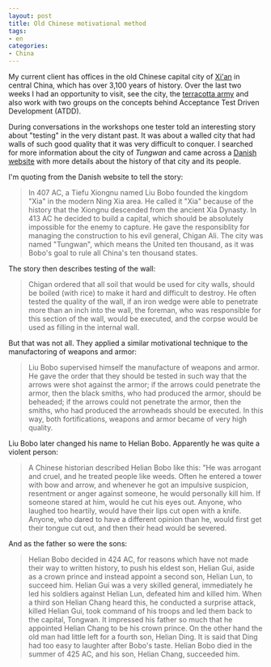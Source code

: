 ```yaml
---
layout: post
title: Old Chinese motivational method
tags:
- en
categories:
- China
---
```

My current client has offices in the old Chinese capital city of [Xi'an](http://en.wikipedia.org/wiki/Xian) in central China, which has over 3,100 years of history. Over the last two weeks I had an opportunity to visit, see the city, the [terracotta army](http://en.wikipedia.org/wiki/Terracotta_Army) and also work with two groups on the concepts behind Acceptance Test Driven Development (ATDD).

During conversations in the workshops one tester told an interesting story about "testing" in the very distant past. It was about a walled city that had walls of such good quality that it was very difficult to conquer. I searched for more information about the city of _Tungwan_ and came across a [Danish website](http://www.dandebat.dk/eng-dan14.htm) with more details about the history of that city and its people.

I'm quoting from the Danish website to tell the story:

> In 407 AC, a Tiefu Xiongnu named Liu Bobo founded the kingdom "Xia" in the modern Ning Xia area. He called it "Xia" because of the history that the Xiongnu descended from the ancient Xia Dynasty. In 413 AC he decided to build a capital, which should be absolutely impossible for the enemy to capture. He gave the responsiblity for managing the construction to his evil general, Chigan Ali. The city was named "Tungwan", which means the United ten thousand, as it was Bobo's goal to rule all China's ten thousand states. 

The story then describes testing of the wall:

> Chigan ordered that all soil that would be used for city walls, should be boiled (with rice) to make it hard and difficult to destroy. He often tested the quality of the wall, if an iron wedge were able to penetrate more than an inch into the wall, the foreman, who was responsible for this section of the wall, would be executed, and the corpse would be used as filling in the internal wall.

But that was not all. They applied a similar motivational technique to the manufactoring of weapons and armor:

> Liu Bobo supervised himself the manufacture of weapons and armor. He gave the order that they should be tested in such way that the arrows were shot against the armor; if the arrows could penetrate the armor, then the black smiths, who had produced the armor, should be beheaded; if the arrows could not penetrate the armor, then the smiths, who had produced the arrowheads should be executed. In this way, both fortifications, weapons and armor became of very high quality. 

Liu Bobo later changed his name to Helian Bobo. Apparently he was quite a violent person:

> A Chinese historian described Helian Bobo like this: "He was arrogant and cruel, and he treated people like weeds. Often he entered a tower with bow and arrow, and whenever he got an impulsive suspicion, resentment or anger against someone, he would personally kill him. If someone stared at him, would he cut his eyes out. Anyone, who laughed too heartily, would have their lips cut open with a knife. Anyone, who dared to have a different opinion than he, would first get their tongue cut out, and then their head would be severed.

And as the father so were the sons:

> Helian Bobo decided in 424 AC, for reasons which have not made their way to written history, to push his eldest son, Helian Gui, aside as a crown prince and instead appoint a second son, Helian Lun, to succeed him. Helian Gui was a very skilled general, immediately he led his soldiers against Helian Lun, defeated him and killed him. When a third son Helian Chang heard this, he conducted a surprise attack, killed Helian Gui, took command of his troops and led them back to the capital, Tongwan. It impressed his father so much that he appointed Helian Chang to be his crown prince. 
> On the other hand the old man had little left for a fourth son, Helian Ding. It is said that Ding had too easy to laughter after Bobo's taste. 
> Helian Bobo died in the summer of 425 AC, and his son, Helian Chang, succeeded him. 
